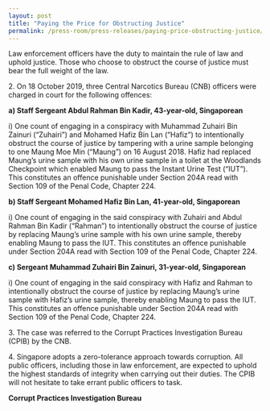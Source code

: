 ```yaml
---
layout: post
title: "Paying the Price for Obstructing Justice"
permalink: /press-room/press-releases/paying-price-obstructing-justice/
---
```

Law enforcement officers have the duty to maintain the rule of law and uphold justice. Those who choose to obstruct the course of justice must bear the full weight of the law. 
 
2\.        On 18 October 2019, three Central Narcotics Bureau (CNB) officers were charged in court for the following offences:

**a) Staff Sergeant Abdul Rahman Bin Kadir, 43-year-old, Singaporean**

i) One count of engaging in a conspiracy with Muhammad Zuhairi Bin Zainuri (“Zuhairi”) and Mohamed Hafiz Bin Lan (“Hafiz”) to intentionally obstruct the course of justice by tampering with a urine sample belonging to one Maung Moe Min (“Maung”) on 16 August 2018. Hafiz had replaced Maung’s urine sample with his own urine sample in a toilet at the Woodlands Checkpoint which enabled Maung to pass the Instant Urine Test (“IUT”). This constitutes an offence punishable under Section 204A read with Section 109 of the Penal Code, Chapter 224.

**b) Staff Sergeant Mohamed Hafiz Bin Lan, 41-year-old, Singaporean**

i) One count of engaging in the said conspiracy with Zuhairi and Abdul Rahman Bin Kadir (“Rahman”) to intentionally obstruct the course of justice by replacing Maung’s urine sample with his own urine sample, thereby enabling Maung to pass the IUT. This constitutes an offence punishable under Section 204A read with Section 109 of the Penal Code, Chapter 224.

**c) Sergeant Muhammad Zuhairi Bin Zainuri, 31-year-old, Singaporean**

i) One count of engaging in the said conspiracy with Hafiz and Rahman to intentionally obstruct the course of justice by replacing Maung’s urine sample with Hafiz’s urine sample, thereby enabling Maung to pass the IUT. This constitutes an offence punishable under Section 204A read with Section 109 of the Penal Code, Chapter 224.
 

3\.        The case was referred to the Corrupt Practices Investigation Bureau (CPIB) by the CNB.
 

4\.         Singapore adopts a zero-tolerance approach towards corruption. All public officers, including those in law enforcement, are expected to uphold the highest standards of integrity when carrying out their duties. The CPIB will not hesitate to take errant public officers to task.

**Corrupt Practices Investigation Bureau**
